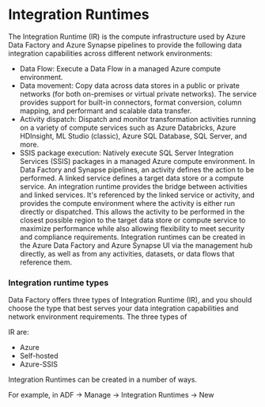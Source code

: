 # Integration Runtimes

The Integration Runtime (IR) is the compute infrastructure used by Azure Data Factory and Azure Synapse pipelines to provide the following data integration capabilities across different network environments:
- Data Flow: Execute a Data Flow in a managed Azure compute environment.
- Data movement: Copy data across data stores in a public or private networks (for both on-premises or virtual private networks). The service provides support for built-in connectors, format conversion, column mapping, and performant and scalable data transfer.
- Activity dispatch: Dispatch and monitor transformation activities running on a variety of compute services such as Azure Databricks, Azure HDInsight, ML Studio (classic), Azure SQL Database, SQL Server, and more.
- SSIS package execution: Natively execute SQL Server Integration Services (SSIS) packages in a managed Azure compute environment.
In Data Factory and Synapse pipelines, an activity defines the action to be performed. A linked service defines a target data store or a compute service. An integration runtime provides the bridge between activities and linked services. It's referenced by the linked service or activity, and provides the compute environment where the activity is either run directly or dispatched. This allows the activity to be performed in the closest possible region to the target data store or compute service to maximize performance while also allowing flexibility to meet security and compliance requirements.
Integration runtimes can be created in the Azure Data Factory and Azure Synapse UI via the management hub directly, as well as from any activities, datasets, or data flows that reference them.

### Integration runtime types
Data Factory offers three types of Integration Runtime (IR), and you should choose the type that best serves your data integration capabilities and network environment requirements. The three types of 

IR are:
- Azure
- Self-hosted
- Azure-SSIS

Integration Runtimes can be created in a number of ways. 

For example, in ADF -> Manage -> Integration Runtimes -> New